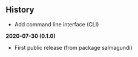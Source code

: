 History
-------

 - Add command line interface (CLI)

**2020-07-30 (0.1.0)**
 - First public release (from package salmagundi)
